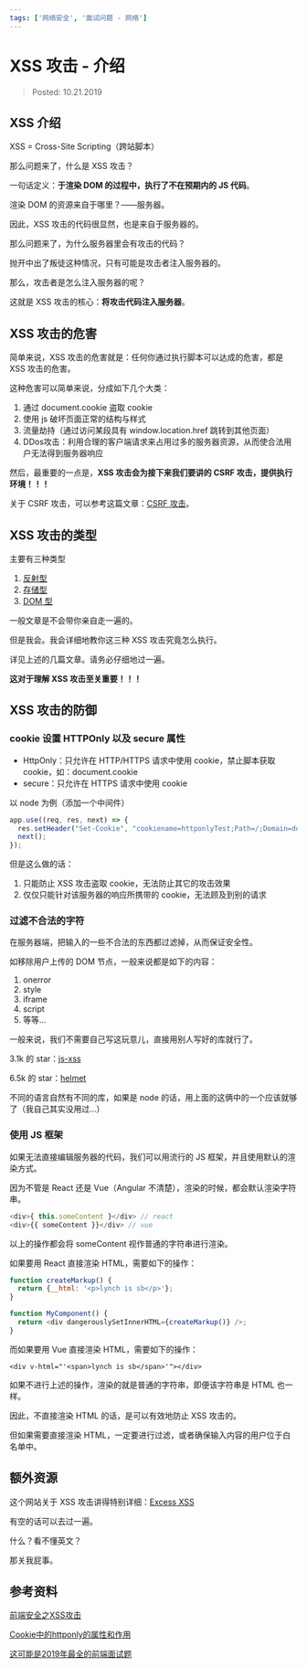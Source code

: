 ```yaml
---
tags: ['网络安全', '面试问题 - 网络']
---
```


# XSS 攻击 - 介绍

> Posted: 10.21.2019

<Tag />

## XSS 介绍

XSS = Cross-Site Scripting（跨站脚本）

那么问题来了，什么是 XSS 攻击？

一句话定义：<span v-red>**于渲染 DOM 的过程中，执行了不在预期内的 JS 代码**</span>。

渲染 DOM 的资源来自于哪里？——服务器。

因此，XSS 攻击的代码很显然，也是来自于服务器的。

那么问题来了，为什么服务器里会有攻击的代码？

抛开中出了叛徒这种情况，只有可能是攻击者注入服务器的。

那么，攻击者是怎么注入服务器的呢？

这就是 XSS 攻击的核心：<span v-red>**将攻击代码注入服务器**</span>。

## XSS 攻击的危害

简单来说，XSS 攻击的危害就是：任何你通过执行脚本可以达成的危害，都是 XSS 攻击的危害。

这种危害可以简单来说，分成如下几个大类：

1. 通过 document.cookie 盗取 cookie
2. 使用 js 破坏页面正常的结构与样式
3. 流量劫持（通过访问某段具有 window.location.href 跳转到其他页面）
4. DDos攻击：利用合理的客户端请求来占用过多的服务器资源，从而使合法用户无法得到服务器响应

然后，最重要的一点是，<span v-red>**XSS 攻击会为接下来我们要讲的 CSRF 攻击，提供执行环境！！！**</span>

关于 CSRF 攻击，可以参考这篇文章：[CSRF 攻击](/network/csrf.md)。

## XSS 攻击的类型

主要有三种类型

1. [反射型](/network/xss.md)
2. [存储型](/network/xssStore.md)
3. [DOM 型](/network/xssDOM.md)

一般文章是不会带你亲自走一遍的。

但是我会。我会详细地教你这三种 XSS 攻击究竟怎么执行。

详见上述的几篇文章。请务必仔细地过一遍。

<span v-red>**这对于理解 XSS 攻击至关重要！！！**</span>

## XSS 攻击的防御

### cookie 设置 HTTPOnly 以及 secure 属性

- HttpOnly：只允许在 HTTP/HTTPS 请求中使用 cookie，禁止脚本获取cookie，如：document.cookie
- secure：只允许在 HTTPS 请求中使用 cookie

以 node 为例（添加一个中间件）

```javascript
app.use((req, res, next) => {
  res.setHeader("Set-Cookie", "cookiename=httponlyTest;Path=/;Domain=domainvalue;Max-Age=seconds;HTTPOnly;secure");
  next();
});
```

但是这么做的话：

1. 只能防止 XSS 攻击盗取 cookie，无法防止其它的攻击效果
2. 仅仅只能针对该服务器的响应所携带的 cookie，无法顾及到别的请求

### 过滤不合法的字符

在服务器端，把输入的一些不合法的东西都过滤掉，从而保证安全性。

如移除用户上传的 DOM 节点，一般来说都是如下的内容：

1. onerror
2. style
3. iframe
4. script
5. 等等...

一般来说，我们不需要自己写这玩意儿，直接用别人写好的库就行了。

3.1k 的 star：[js-xss](https://github.com/leizongmin/js-xss)

6.5k 的 star：[helmet](https://github.com/helmetjs/helmet)

不同的语言自然有不同的库，如果是 node 的话，用上面的这俩中的一个应该就够了（我自己其实没用过...）

### 使用 JS 框架

如果无法直接编辑服务器的代码，我们可以用流行的 JS 框架，并且使用默认的渲染方式。

因为不管是 React 还是 Vue（Angular 不清楚），渲染的时候，都会默认渲染字符串。

```javascript
<div>{ this.someContent }</div> // react
<div>{{ someContent }}</div> // vue
```

以上的操作都会将 someContent 视作普通的字符串进行渲染。

如果要用 React 直接渲染 HTML，需要如下的操作：

```javascript
function createMarkup() {
  return {__html: '<p>lynch is sb</p>'};
}

function MyComponent() {
  return <div dangerouslySetInnerHTML={createMarkup()} />;
}
```

而如果要用 Vue 直接渲染 HTML，需要如下的操作：

```vue
<div v-html="'<span>lynch is sb</span>'"></div>
```

如果不进行上述的操作，渲染的就是普通的字符串，即便该字符串是 HTML 也一样。

因此，不直接渲染 HTML 的话，是可以有效地防止 XSS 攻击的。

但如果需要直接渲染 HTML，一定要进行过滤，或者确保输入内容的用户位于白名单中。

## 额外资源

这个网站关于 XSS 攻击讲得特别详细：[Excess XSS](https://excess-xss.com/)

有空的话可以去过一遍。

什么？看不懂英文？

那关我屁事。

## 参考资料

[前端安全之XSS攻击](https://www.cnblogs.com/unclekeith/p/7750681.html)

[Cookie中的httponly的属性和作用](https://blog.csdn.net/qq_38553333/article/details/80055521)

[这可能是2019年最全的前端面试题](https://github.com/javascriptchen/interviews)

<Disqus />